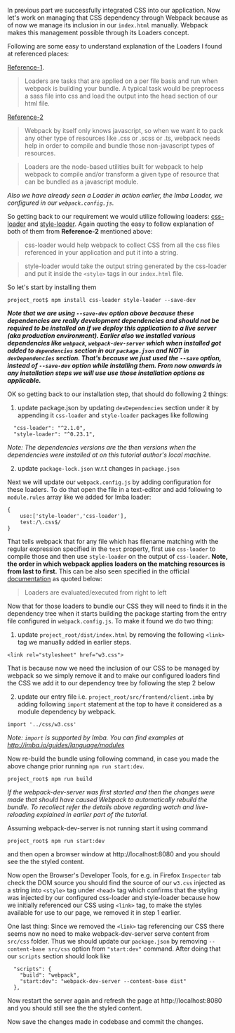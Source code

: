 In previous part we successfully integrated CSS into our application. Now let's work on managing that CSS dependency through Webpack because as of now we manage its inclusion in our `index.html` manually. Webpack makes this management possible through its Loaders concept.

Following are some easy to understand explanation of the Loaders I found at referenced places:

[Reference-1](https://medium.com/@paul.allies/webpack-managing-javascript-and-css-dependencies-3b4913f49c58).

> Loaders are tasks that are applied on a per file basis and run when webpack is building your bundle. A typical task would be preprocess a sass file into css and load the output into the head section of our html file.


[Reference-2](https://medium.com/a-beginners-guide-for-webpack-2/webpack-loaders-css-and-sass-2cc0079b5b3a)

> Webpack by itself only knows javascript, so when we want it to pack any other type of resources like .css or .scss or .ts, webpack needs help in order to compile and bundle those non-javascript types of resources.

> Loaders are the node-based utilities built for webpack to help webpack to compile and/or transform a given type of resource that can be bundled as a javascript module.

_Also we have already seen a Loader in action earlier, the Imba Loader, we configured in our `webpack.config.js`._


So getting back to our requirement we would utilize following loaders: [css-loader](https://www.npmjs.com/package/css-loader) and [style-loader](https://www.npmjs.com/package/style-loader). Again quoting the easy to follow explanation of both of them from **Reference-2** mentioned above:

> css-loader would help webpack to collect CSS from all the css files referenced in your application and put it into a string.

> style-loader would take the output string generated by the css-loader and put it inside the `<style>` tags in our `index.html` file.

So let's start by installing them

```
project_root$ npm install css-loader style-loader --save-dev
```

__*Note that we are using `--save-dev` option above because these dependencies are really development dependencies and should not be required to be installed on
if we deploy this application to a live server (aka production environment). Earlier also we installed various dependencies like `webpack`, `webpack-dev-server` which
when installed got added to `dependencies` section in our `package.json` and NOT in `devDependencies` section. That's because we just used the `--save` option, instead of
`--save-dev` option while installing them. From now onwards in any installation steps we will use use those installation options as applicable.*__

OK so getting back to our installation step, that should do following 2 things:

1. update package.json by updating `devDependencies` section under it by appending it `css-loader` and `style-loader` packages like following

```
  "css-loader": "^2.1.0",
  "style-loader": "^0.23.1",
```

_Note: The dependencies versions are the then versions when the dependencies were installed at on this tutorial author's local machine._

2. update `package-lock.json` w.r.t changes in `package.json`

Next we will update our `webpack.config.js` by adding configuration for these loaders. To do that open the file in a text-editor and add following to `module.rules` array
like we added for Imba loader:

```
{
    use:['style-loader','css-loader'],
    test:/\.css$/
}
```

That tells webpack that for any file which has filename matching with the regular expression specified in the `test` property, first use `css-loader` to compile those and then use `style-loader` on the output of `css-loader`. **Note, the order in which webpack applies loaders on the matching resources is from last to first.** This can be also seen
specified in the official [documentation](https://webpack.js.org/concepts/loaders/#configuration) as quoted below:

> Loaders are evaluated/executed from right to left

Now that for those loaders to bundle our CSS they will need to finds it in the dependency tree when it starts building the package starting from the entry file configured in `webpack.config.js`. To make it found we do two thing:

1. update `project_root/dist/index.html` by removing the following `<link>` tag we manually added in earlier steps.

```
<link rel="stylesheet" href="w3.css">
```

That is because now we need the inclusion of our CSS to be managed by webpack so we simply remove it and to make our configured loaders find the CSS we add it to our dependency tree by following the step 2 below

2. update our entry file i.e. `project_root/src/frontend/client.imba` by adding following `import` statement at the top to have it considered as a module dependency by webpack.

```
import '../css/w3.css'
```

_Note: `import` is supported by Imba. You can find examples at http://imba.io/guides/language/modules_


Now re-build the bundle using following command, in case you made the above change prior running `npm run start:dev`.


```
project_root$ npm run build
```

*If the webpack-dev-server was first started and then the changes were made that should have caused Webpack to automatically rebuild the bundle. To recollect refer the details above regarding watch and live-reloading explained in earlier part of the tutorial.*

Assuming webpack-dev-server is not running start it using command

```
project_root$ npm run start:dev
```

and then open a browser window at http://localhost:8080 and you should see the the styled content.

Now open the Browser's Developer Tools, for e.g. in Firefox `Inspector` tab check the DOM source you should find the source of our `w3.css` injected as a string into
`<style>` tag under `<head>` tag which confirms that the styling was injected by our configured css-loader and style-loader because how we initially referenced our
CSS using `<link>` tag, to make the styles available for use to our page, we removed it in step 1 earlier.

One last thing: Since we removed the `<link>` tag referencing our CSS there seems now no need to make webpack-dev-server serve content from `src/css` folder. Thus we should
update our `package.json` by removing `--content-base src/css` option from `"start:dev"` command. After doing that our `scripts` section should look like

```
  "scripts": {
    "build": "webpack",
    "start:dev": "webpack-dev-server --content-base dist"
  },
```

Now restart the server again and refresh the page at http://localhost:8080 and you should still see the the styled content.

Now save the changes made in codebase and commit the changes.
